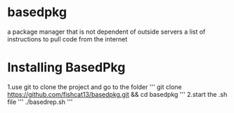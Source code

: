 # basedpkg
a package manager that is not dependent of outside servers
a list of instructions to pull code from the internet

# Installing BasedPkg

1.use git to clone the project and go to the folder
'''
git clone https://github.com/fishcat13/basedpkg.git && cd basedpkg
'''
2.start the .sh file
'''
./basedrep.sh
'''
